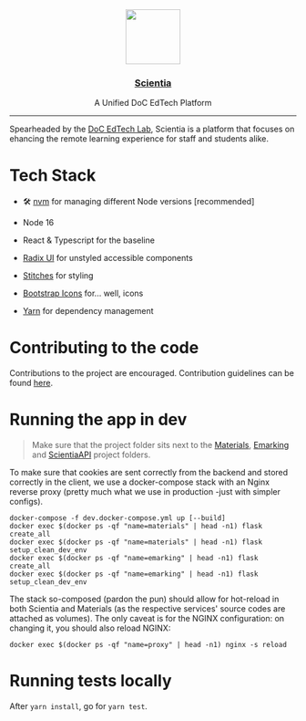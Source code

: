 <div align="center">
  <a href="https://www.scientia.doc.ic.ac.uk">
    <img src="https://scientia.doc.ic.ac.uk/images/logo.svg" height="96">
    <div align="center">
      <h3>Scientia</h3>
    </div>
  </a>
  <div align="center">A Unified DoC EdTech Platform</div>
</div>

---

Spearheaded by the [DoC EdTech Lab](https://edtech.pages.doc.ic.ac.uk/), Scientia is a platform that focuses on ehancing the remote learning experience for staff and students alike.

# Tech Stack

- 🛠 [nvm](https://github.com/nvm-sh/nvm) for managing different Node versions [recommended]

- Node 16
- React & Typescript for the baseline
- [Radix UI](https://www.radix-ui.com/) for unstyled accessible components
- [Stitches](https://stitches.dev/) for styling
- [Bootstrap Icons](https://icons.getbootstrap.com/) for... well, icons
- [Yarn](https://yarnpkg.com/) for dependency management

# Contributing to the code

Contributions to the project are encouraged. Contribution guidelines can be found [here](CONTRIBUTING.md).

# Running the app in dev

> Make sure that the project folder sits next to the [Materials](https://gitlab.doc.ic.ac.uk/edtech/materials), [Emarking](https://gitlab.doc.ic.ac.uk/edtech/emarking) and [ScientiaAPI](https://gitlab.doc.ic.ac.uk/edtech/scientia-api) project folders. 

To make sure that cookies are sent correctly from the backend and stored correctly in the client, we use a docker-compose
stack with an Nginx reverse proxy (pretty much what we use in production -just with simpler configs).

```shell
docker-compose -f dev.docker-compose.yml up [--build]
docker exec $(docker ps -qf "name=materials" | head -n1) flask create_all
docker exec $(docker ps -qf "name=materials" | head -n1) flask setup_clean_dev_env
docker exec $(docker ps -qf "name=emarking" | head -n1) flask create_all
docker exec $(docker ps -qf "name=emarking" | head -n1) flask setup_clean_dev_env
```

The stack so-composed (pardon the pun) should allow for hot-reload in both Scientia and Materials (as the respective services' source codes are attached as volumes).
The only caveat is for the NGINX configuration: on changing it, you should also reload NGINX:

```shell
docker exec $(docker ps -qf "name=proxy" | head -n1) nginx -s reload
```


# Running tests locally

After `yarn install`, go for `yarn test`.
